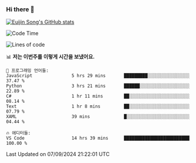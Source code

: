 ### Hi there 👋

[![Euijin Song's GitHub stats](https://github-readme-stats.vercel.app/api?username=lstar2397&count_private=true&show_icons=true&theme=tokyonight&locale=kr)](https://github.com/anuraghazra/github-readme-stats)

<!--START_SECTION:waka-->
![Code Time](http://img.shields.io/badge/Code%20Time-374%20hrs%2041%20mins-blue)

![Lines of code](https://img.shields.io/badge/%EC%A0%80%EB%8A%94%20%EC%97%AC%ED%83%9C%EA%B9%8C%EC%A7%80%20-635.2%20thousand%20%EC%A4%84%EC%9D%98%20%EC%BD%94%EB%93%9C%EB%A5%BC%20%EC%9E%91%EC%84%B1%ED%96%88%EC%96%B4%EC%9A%94.-blue)

📊 **저는 이번주를 이렇게 시간을 보냈어요.** 

```text
💬 프로그래밍 언어들: 
JavaScript               5 hrs 29 mins       █████████░░░░░░░░░░░░░░░░   37.47 % 
Python                   3 hrs 21 mins       ██████░░░░░░░░░░░░░░░░░░░   22.89 % 
C#                       1 hr 11 mins        ██░░░░░░░░░░░░░░░░░░░░░░░   08.14 % 
Text                     1 hr 8 mins         ██░░░░░░░░░░░░░░░░░░░░░░░   07.79 % 
XAML                     39 mins             █░░░░░░░░░░░░░░░░░░░░░░░░   04.44 % 

🔥 에디터들: 
VS Code                  14 hrs 39 mins      █████████████████████████   100.00 % 
```


 Last Updated on 07/09/2024 21:22:01 UTC
<!--END_SECTION:waka-->

<!--
**lstar2397/lstar2397** is a ✨ _special_ ✨ repository because its `README.md` (this file) appears on your GitHub profile.

Here are some ideas to get you started:

- 🔭 I’m currently working on ...
- 🌱 I’m currently learning ...
- 👯 I’m looking to collaborate on ...
- 🤔 I’m looking for help with ...
- 💬 Ask me about ...
- 📫 How to reach me: ...
- 😄 Pronouns: ...
- ⚡ Fun fact: ...
-->
